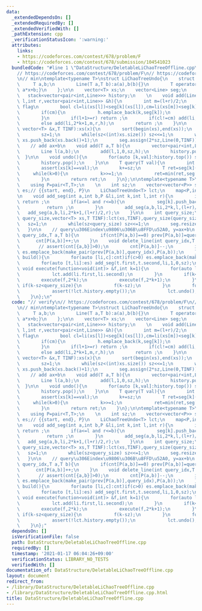 ```yaml
---
data:
  _extendedDependsOn: []
  _extendedRequiredBy: []
  _extendedVerifiedWith: []
  _pathExtension: cpp
  _verificationStatusIcon: ':warning:'
  attributes:
    links:
    - https://codeforces.com/contest/678/problem/F
    - https://codeforces.com/contest/678/submission/104541023
  bundledCode: "#line 1 \"DataStructure/DeletableLiChaoTreeOffline.cpp\"\n// verify\n\
    // https://codeforces.com/contest/678/problem/F\n// https://codeforces.com/contest/678/submission/104541023\n\
    \n// min\ntemplate<typename T>\nstruct LiChaoTreeUndo{\n    struct Line{\n   \
    \     T a,b;\n        Line(T a,T b):a(a),b(b){}\n        T operator()(T x){return\
    \ a*x+b;}\n    };\n\n    vector<T> xs;\n    vector<Line> seg;\n    int sz;\n \
    \   stack<vector<pair<int,Line>>> history;\n    \n    void add(Line &li,int k,int\
    \ l,int r,vector<pair<int,Line>> &h){\n        int m=(l+r)/2;\n        // replace\
    \ flag\n        bool cl=li(xs[l])<seg[k](xs[l]),cm=li(xs[m])<seg[k](xs[m]);\n\
    \        if(cm){\n            h.emplace_back(k,seg[k]);\n            swap(seg[k],li);\n\
    \        }\n        if(l+1>=r) return ;\n        if(cl!=cm) add(li,2*k,l,m,h);\n\
    \        else add(li,2*k+1,m,r,h);\n        return ;\n    }\n\n    LiChaoTreeUndo(const\
    \ vector<T> &x,T TINF):xs(x){\n        sort(begin(xs),end(xs));\n        xs.erase(unique(begin(xs),end(xs)),end(xs));\n\
    \        sz=1;\n        while(sz<(int)xs.size()) sz<<=1;\n        while((int)xs.size()<sz)\
    \ xs.push_back(xs.back()+1);\n        seg.assign(2*sz,Line(0,TINF));\n    }\n\n\
    \    // add ax+b\n    void add(T a,T b){\n        vector<pair<int,Line>> h;\n\
    \        Line l(a,b);\n        add(l,1,0,sz,h);\n        history.push(h);\n  \
    \  }\n\n    void undo(){\n        for(auto [k,val]:history.top()) seg[k]=val;\n\
    \        history.pop();\n    }\n\n    T query(T val){\n        int k=lower_bound(begin(xs),end(xs),val)-begin(xs);\n\
    \        assert(xs[k]==val);\n        k+=sz;\n        T ret=seg[k](val);\n   \
    \     while(k>0){\n            k>>=1;\n            ret=min(ret,seg[k](val));\n\
    \        }\n        return ret;\n    }\n};\n\ntemplate<typename T>\nstruct DeletableConvexHullTrickOffline{\n\
    \    using P=pair<T,T>;\n    \n    int sz;\n    vector<vector<P>> seg;\n    vector<pair<pair<int,int>,P>>\
    \ es;// {{start, end}, P}\n    LiChaoTreeUndo<T> lct;\n    map<P,int> cnt,prev;\n\
    \n    void add_seg(int a,int b,P &li,int k,int l,int r){\n        if(r<=a or b<=l)\
    \ return ;\n        if(a<=l and r<=b){\n            seg[k].push_back(li);\n  \
    \          return ;\n        }\n        add_seg(a,b,li,2*k,l,(l+r)/2);\n     \
    \   add_seg(a,b,li,2*k+1,(l+r)/2,r);\n    }\n\n    int query_size;\n    DeletableConvexHullTrickOffline(int\
    \ query_size,vector<T> xs,T TINF):lct(xs,TINF),query_size(query_size){\n     \
    \   sz=1;\n        while(sz<query_size) sz<<=1;\n        seg.resize(2*sz);\n \
    \   }\n\n    // query\u306Eindex\u9806\u306B\u8FFD\u52A0, y=ax+b\n    void add_line(int\
    \ query_idx,T a,T b){\n        if(cnt[P(a,b)]==0) prev[P(a,b)]=query_idx;\n  \
    \      cnt[P(a,b)]++;\n    }\n    void delete_line(int query_idx,T a,T b){\n \
    \       // assert(cnt[{a,b}]>0);\n        cnt[P(a,b)]--;\n        if(cnt[P(a,b)]==0)\
    \ es.emplace_back(make_pair(prev[P(a,b)],query_idx),P(a,b));\n    }\n    void\
    \ build(){\n        for(auto [li,c]:cnt)if(c>0) es.emplace_back(make_pair(prev[li],sz),li);\n\
    \        for(auto [t,li]:es) add_seg(t.first,t.second,li,1,0,sz);\n    }\n   \
    \ void execute(function<void(int)> &f,int k=1){\n        for(auto li:seg[k]){\n\
    \            lct.add(li.first,li.second);\n        }\n        if(k<sz){\n    \
    \        execute(f,2*k);\n            execute(f,2*k+1);\n        }\n        else\
    \ if(k-sz<query_size){\n            f(k-sz);\n        }\n        for(auto li:seg[k]){\n\
    \            assert(!lct.history.empty());\n            lct.undo();\n        }\n\
    \    }\n};\n"
  code: "// verify\n// https://codeforces.com/contest/678/problem/F\n// https://codeforces.com/contest/678/submission/104541023\n\
    \n// min\ntemplate<typename T>\nstruct LiChaoTreeUndo{\n    struct Line{\n   \
    \     T a,b;\n        Line(T a,T b):a(a),b(b){}\n        T operator()(T x){return\
    \ a*x+b;}\n    };\n\n    vector<T> xs;\n    vector<Line> seg;\n    int sz;\n \
    \   stack<vector<pair<int,Line>>> history;\n    \n    void add(Line &li,int k,int\
    \ l,int r,vector<pair<int,Line>> &h){\n        int m=(l+r)/2;\n        // replace\
    \ flag\n        bool cl=li(xs[l])<seg[k](xs[l]),cm=li(xs[m])<seg[k](xs[m]);\n\
    \        if(cm){\n            h.emplace_back(k,seg[k]);\n            swap(seg[k],li);\n\
    \        }\n        if(l+1>=r) return ;\n        if(cl!=cm) add(li,2*k,l,m,h);\n\
    \        else add(li,2*k+1,m,r,h);\n        return ;\n    }\n\n    LiChaoTreeUndo(const\
    \ vector<T> &x,T TINF):xs(x){\n        sort(begin(xs),end(xs));\n        xs.erase(unique(begin(xs),end(xs)),end(xs));\n\
    \        sz=1;\n        while(sz<(int)xs.size()) sz<<=1;\n        while((int)xs.size()<sz)\
    \ xs.push_back(xs.back()+1);\n        seg.assign(2*sz,Line(0,TINF));\n    }\n\n\
    \    // add ax+b\n    void add(T a,T b){\n        vector<pair<int,Line>> h;\n\
    \        Line l(a,b);\n        add(l,1,0,sz,h);\n        history.push(h);\n  \
    \  }\n\n    void undo(){\n        for(auto [k,val]:history.top()) seg[k]=val;\n\
    \        history.pop();\n    }\n\n    T query(T val){\n        int k=lower_bound(begin(xs),end(xs),val)-begin(xs);\n\
    \        assert(xs[k]==val);\n        k+=sz;\n        T ret=seg[k](val);\n   \
    \     while(k>0){\n            k>>=1;\n            ret=min(ret,seg[k](val));\n\
    \        }\n        return ret;\n    }\n};\n\ntemplate<typename T>\nstruct DeletableConvexHullTrickOffline{\n\
    \    using P=pair<T,T>;\n    \n    int sz;\n    vector<vector<P>> seg;\n    vector<pair<pair<int,int>,P>>\
    \ es;// {{start, end}, P}\n    LiChaoTreeUndo<T> lct;\n    map<P,int> cnt,prev;\n\
    \n    void add_seg(int a,int b,P &li,int k,int l,int r){\n        if(r<=a or b<=l)\
    \ return ;\n        if(a<=l and r<=b){\n            seg[k].push_back(li);\n  \
    \          return ;\n        }\n        add_seg(a,b,li,2*k,l,(l+r)/2);\n     \
    \   add_seg(a,b,li,2*k+1,(l+r)/2,r);\n    }\n\n    int query_size;\n    DeletableConvexHullTrickOffline(int\
    \ query_size,vector<T> xs,T TINF):lct(xs,TINF),query_size(query_size){\n     \
    \   sz=1;\n        while(sz<query_size) sz<<=1;\n        seg.resize(2*sz);\n \
    \   }\n\n    // query\u306Eindex\u9806\u306B\u8FFD\u52A0, y=ax+b\n    void add_line(int\
    \ query_idx,T a,T b){\n        if(cnt[P(a,b)]==0) prev[P(a,b)]=query_idx;\n  \
    \      cnt[P(a,b)]++;\n    }\n    void delete_line(int query_idx,T a,T b){\n \
    \       // assert(cnt[{a,b}]>0);\n        cnt[P(a,b)]--;\n        if(cnt[P(a,b)]==0)\
    \ es.emplace_back(make_pair(prev[P(a,b)],query_idx),P(a,b));\n    }\n    void\
    \ build(){\n        for(auto [li,c]:cnt)if(c>0) es.emplace_back(make_pair(prev[li],sz),li);\n\
    \        for(auto [t,li]:es) add_seg(t.first,t.second,li,1,0,sz);\n    }\n   \
    \ void execute(function<void(int)> &f,int k=1){\n        for(auto li:seg[k]){\n\
    \            lct.add(li.first,li.second);\n        }\n        if(k<sz){\n    \
    \        execute(f,2*k);\n            execute(f,2*k+1);\n        }\n        else\
    \ if(k-sz<query_size){\n            f(k-sz);\n        }\n        for(auto li:seg[k]){\n\
    \            assert(!lct.history.empty());\n            lct.undo();\n        }\n\
    \    }\n};"
  dependsOn: []
  isVerificationFile: false
  path: DataStructure/DeletableLiChaoTreeOffline.cpp
  requiredBy: []
  timestamp: '2021-01-17 06:04:26+09:00'
  verificationStatus: LIBRARY_NO_TESTS
  verifiedWith: []
documentation_of: DataStructure/DeletableLiChaoTreeOffline.cpp
layout: document
redirect_from:
- /library/DataStructure/DeletableLiChaoTreeOffline.cpp
- /library/DataStructure/DeletableLiChaoTreeOffline.cpp.html
title: DataStructure/DeletableLiChaoTreeOffline.cpp
---
```

